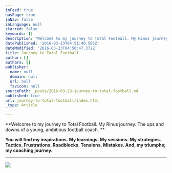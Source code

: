 ```yaml
---
inFeed: true
hasPage: true
inNav: false
inLanguage: null
starred: false
keywords: []
description: "Welcome to my journey to Total Football. My Rinus journey. The ups and downs of a young, ambitious football coach.\_"
datePublished: '2016-03-23T04:51:40.505Z'
dateModified: '2016-03-23T04:50:47.372Z'
title: Journey to Total Football
author: []
authors: []
publisher:
  name: null
  domain: null
  url: null
  favicon: null
sourcePath: _posts/2016-03-23-journey-to-total-football.md
published: true
url: journey-to-total-football/index.html
_type: Article

---
```

**Welcome to my journey to Total Football. My Rinus journey. The ups and downs of a young, ambitious football coach. **

****You will find my inspirations. My learnings. My sessions. My strategies. Tactics. Frustrations. Roadblocks. Tensions. Mistakes. And, my triumphs; my coaching journey.****

********
![](https://the-grid-user-content.s3-us-west-2.amazonaws.com/bdcb3fa1-b4ac-4e09-ba16-71238b2cd53b.jpg)